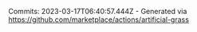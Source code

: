 Commits: 2023-03-17T06:40:57.444Z - Generated via https://github.com/marketplace/actions/artificial-grass
<br>

